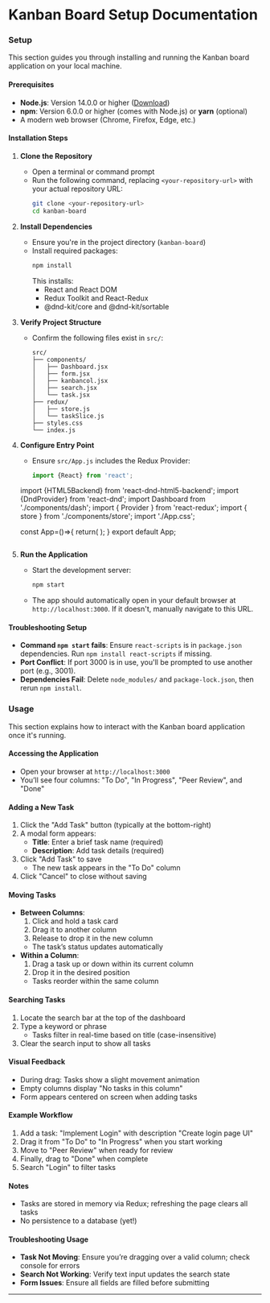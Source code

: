 
# **Kanban Board Setup Documentation**

### **Setup**

This section guides you through installing and running the Kanban board application on your local machine.

#### **Prerequisites**
- **Node.js**: Version 14.0.0 or higher ([Download](https://nodejs.org/))
- **npm**: Version 6.0.0 or higher (comes with Node.js) or **yarn** (optional)
- A modern web browser (Chrome, Firefox, Edge, etc.)

#### **Installation Steps**

1. **Clone the Repository**
   - Open a terminal or command prompt
   - Run the following command, replacing `<your-repository-url>` with your actual repository URL:
     ```bash
     git clone <your-repository-url>
     cd kanban-board
     ```

2. **Install Dependencies**
   - Ensure you're in the project directory (`kanban-board`)
   - Install required packages:
     ```bash
     npm install
     ```
     This installs:
     - React and React DOM
     - Redux Toolkit and React-Redux
     - @dnd-kit/core and @dnd-kit/sortable

3. **Verify Project Structure**
   - Confirm the following files exist in `src/`:
     ```
     src/
     ├── components/
     │   ├── Dashboard.jsx
     │   ├── form.jsx
     │   ├── kanbancol.jsx
     │   ├── search.jsx
     │   └── task.jsx
     ├── redux/
     │   ├── store.js
     │   └── taskSlice.js
     ├── styles.css
     └── index.js
     ```

4. **Configure Entry Point**
   - Ensure `src/App.js` includes the Redux Provider:
     ```javascript
     import {React} from 'react';
    import {HTML5Backend} from 'react-dnd-html5-backend';
    import {DndProvider} from 'react-dnd';
    import Dashboard from './components/dash';
    import { Provider } from 'react-redux';
    import { store } from './components/store';
    import './App.css';

    const App=()=>{
    return(
    <Provider store={store}>
        <DndProvider backend={HTML5Backend}>
        <Dashboard />
        </DndProvider>
        </Provider>
    );
    }
    export default App;
     ```

5. **Run the Application**
   - Start the development server:
     ```bash
     npm start
     ```
   - The app should automatically open in your default browser at `http://localhost:3000`. If it doesn't, manually navigate to this URL.

#### **Troubleshooting Setup**
- **Command `npm start` fails**: Ensure `react-scripts` is in `package.json` dependencies. Run `npm install react-scripts` if missing.
- **Port Conflict**: If port 3000 is in use, you'll be prompted to use another port (e.g., 3001).
- **Dependencies Fail**: Delete `node_modules/` and `package-lock.json`, then rerun `npm install`.

### **Usage**

This section explains how to interact with the Kanban board application once it's running.

#### **Accessing the Application**
- Open your browser at `http://localhost:3000`
- You’ll see four columns: "To Do", "In Progress", "Peer Review", and "Done"

#### **Adding a New Task**
1. Click the "Add Task" button (typically at the bottom-right)
2. A modal form appears:
   - **Title**: Enter a brief task name (required)
   - **Description**: Add task details (required)
3. Click "Add Task" to save
   - The new task appears in the "To Do" column
4. Click "Cancel" to close without saving

#### **Moving Tasks**
- **Between Columns**:
  1. Click and hold a task card
  2. Drag it to another column
  3. Release to drop it in the new column
  - The task’s status updates automatically
- **Within a Column**:
  1. Drag a task up or down within its current column
  2. Drop it in the desired position
  - Tasks reorder within the same column

#### **Searching Tasks**
1. Locate the search bar at the top of the dashboard
2. Type a keyword or phrase
   - Tasks filter in real-time based on title (case-insensitive)
3. Clear the search input to show all tasks

#### **Visual Feedback**
- During drag: Tasks show a slight movement animation
- Empty columns display "No tasks in this column"
- Form appears centered on screen when adding tasks

#### **Example Workflow**
1. Add a task: "Implement Login" with description "Create login page UI"
2. Drag it from "To Do" to "In Progress" when you start working
3. Move to "Peer Review" when ready for review
4. Finally, drag to "Done" when complete
5. Search "Login" to filter tasks

#### **Notes**
- Tasks are stored in memory via Redux; refreshing the page clears all tasks
- No persistence to a database (yet!)

#### **Troubleshooting Usage**
- **Task Not Moving**: Ensure you’re dragging over a valid column; check console for errors
- **Search Not Working**: Verify text input updates the search state
- **Form Issues**: Ensure all fields are filled before submitting

---


